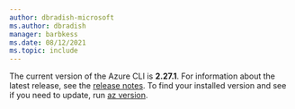 ```yaml
---
author: dbradish-microsoft
ms.author: dbradish
manager: barbkess
ms.date: 08/12/2021
ms.topic: include
---
```


The current version of the Azure CLI is __2.27.1__. For information about the latest release, see the [release notes](../release-notes-azure-cli.md). To find your installed version and see if you need to update, run [az version](/cli/azure/reference-index#az_version).
